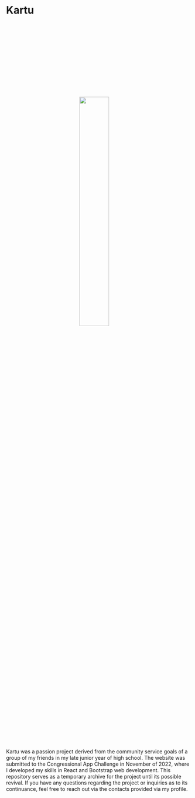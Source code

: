 # Kartu
<img src="https://i.imgur.com/zW8gqan.png" style="width: 40%;  margin: 200px;">

Kartu was a passion project derived from the community service goals of a group of my friends in my late junior year of high school. The website was submitted to the Congressional App Challenge in November of 2022, where I developed my skills in React and Bootstrap web development. This repository serves as a temporary archive for the project until its possible revival. If you have any questions regarding the project or inquiries as to its continuance, feel free to reach out via the contacts provided via my profile.
